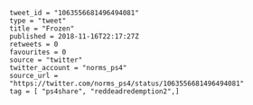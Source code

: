 ```
tweet_id = "1063556681496494081"
type = "tweet"
title = "Frozen"
published = 2018-11-16T22:17:27Z
retweets = 0
favourites = 0
source = "twitter"
twitter_account = "norms_ps4"
source_url = "https://twitter.com/norms_ps4/status/1063556681496494081"
tag = [ "ps4share", "reddeadredemption2",]
```

<p class='image'><img src='https://mnf.m17s.net/2018/11/16/DsKDKayWwAUnFFu.jpg' alt=''></p>

